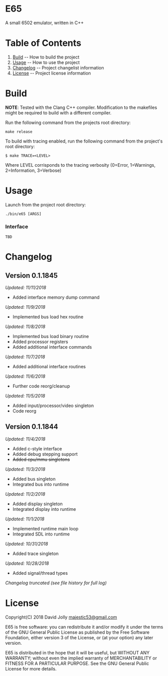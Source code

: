 E65
===

A small 6502 emulator, written in C++

Table of Contents
=================

1. [Build](https://github.com/majestic53/e65#build) -- How to build the project
2. [Usage](https://github.com/majestic53/e65#usage) -- How to use the project
3. [Changelog](https://github.com/majestic53/e65#changelog) -- Project changelist information
4. [License](https://github.com/majestic53/e65#license) -- Project license information

Build
=====

__NOTE__: Tested with the Clang C++ compiler. Modification to the makefiles might be required to build with a different compiler.

Run the following command from the projects root directory:

```
make release
```

To build with tracing enabled, run the following command from the project's root directory:

```
$ make TRACE=<LEVEL>
```

Where LEVEL corrisponds to the tracing verbosity (0=Error, 1=Warnings, 2=Information, 3=Verbose)

Usage
=====

Launch from the project root directory:

```
./bin/e65 [ARGS]
```

### Interface

```
TBD
```

Changelog
=========

Version 0.1.1845
----------------
*Updated: 11/11/2018*

* Added interface memory dump command

*Updated: 11/9/2018*

* Implemented bus load hex routine

*Updated: 11/8/2018*

* Implemented bus load binary routine
* Added processor registers
* Added additional interface commands

*Updated: 11/7/2018*

* Added additional interface routines

*Updated: 11/6/2018*

* Further code reorg/cleanup

*Updated: 11/5/2018*

* Added input/processor/video singleton
* Code reorg

Version 0.1.1844
----------------
*Updated: 11/4/2018*

* Added c-style interface
* Added debug stepping support
* <s>Added cpu/mmu singletons</s>

*Updated: 11/3/2018*

* Added bus singleton
* Integrated bus into runtime

*Updated: 11/2/2018*

* Added display singleton
* Integrated display into runtime

*Updated: 11/1/2018*

* Implemented runtime main loop
* Integrated SDL into runtime

*Updated: 10/31/2018*

* Added trace singleton

*Updated: 10/28/2018*

* Added signal/thread types

*Changelog truncated (see file history for full log)*

License
=======

Copyright(C) 2018 David Jolly <majestic53@gmail.com>

E65 is free software: you can redistribute it and/or modify
it under the terms of the GNU General Public License as published by
the Free Software Foundation, either version 3 of the License, or
(at your option) any later version.

E65 is distributed in the hope that it will be useful,
but WITHOUT ANY WARRANTY; without even the implied warranty of
MERCHANTABILITY or FITNESS FOR A PARTICULAR PURPOSE.  See the
GNU General Public License for more details.
